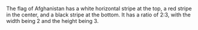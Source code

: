 The flag of Afghanistan has a white horizontal stripe at the top, a red stripe in the center, and a black stripe at the bottom. It has a ratio of 2:3, with the width being 2 and the height being 3.